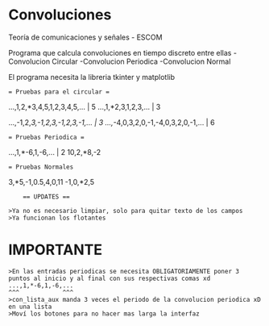 # Convoluciones
Teoría de comunicaciones y señales - ESCOM

Programa que calcula convoluciones en tiempo discreto entre ellas
-Convolucion Circular
-Convolucion Periodica
-Convolucion Normal

El programa necesita la libreria tkinter y matplotlib

	= Pruebas para el circular = 
	
 ...,1,2,*3,4,5,1,2,3,4,5,... | 5
 ...,1,*2,3,1,2,3,... | 3

 ...,-1,2,*3,-1,2,3,-1,2,3,-1,... | 3
 ...,*-4,0,3,2,0,-1,-4,0,3,2,0,-1,... | 6

	= Pruebas Periodica =

 ...,1,*-6,1,-6,...	| 2
 10,2,*8,-2

	= Pruebas Normales

 3,*5,-1,0.5,4,0,11
 -1,0,*2,5

		== UPDATES ==

	>Ya no es necesario limpiar, solo para quitar texto de los campos
	>Ya funcionan los flotantes
# IMPORTANTE
	>En las entradas periodicas se necesita OBLIGATORIAMENTE poner 3 puntos al inicio y al final con sus respectivas comas xd
	...,1,*-6,1,-6,...
	^^^            ^^^
	>con_lista_aux manda 3 veces el periodo de la convolucion periodica xD en una lista
	>Moví los botones para no hacer mas larga la interfaz

